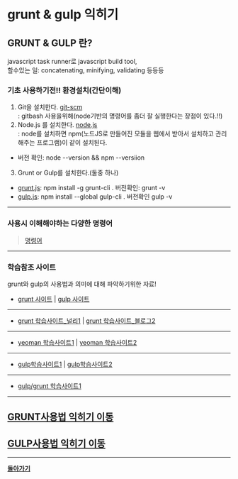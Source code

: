# grunt &amp; gulp 익히기

## GRUNT &amp; GULP 란?  
javascript task runner로 javascript build tool,<br>
할수있는 일: concatenating, minifying, validating 등등등
 
### 기초 사용하기전!! 환경설치(간단이해)
1. Git을 설치한다. [git-scm](https://git-scm.com)   
   : gitbash 사용을위해(node기반의 명령어를 좀더 잘 실행한다는 장점이 있다.!!)
2. Node.js 를 설치한다. [node.js](https://nodejs.org)   
   : node를 설치하면 npm(노드JS로 만들어진 모듈을 웹에서 받아서 설치하고 관리해주는 프로그램)이 같이 설치된다. 
  - 버전 확인:  node --version && npm --versiion
3. Grunt or Gulp를 설치한다.(둘중 하나)   
  - [grunt.js](http://gruntjs.com/): npm install -g grunt-cli
    . 버전확인:  grunt -v 
  - [gulp.js](http://gulpjs.com/):  npm install --global gulp-cli
    . 버전확인  gulp -v
    
___ 
### 사용시 이해해야하는 다양한 명령어
> [명령어](./task/task.md) 


___
### 학습참조 사이트
grunt와 gulp의 사용법과 의미에 대해 파악하기위한 자료!

- [grunt 사이트](http://gruntjs.com/)  |  [gulp 사이트](http://gulpjs.com/)
___
- [grunt 학습사이트_널리1](http://nuli.navercorp.com/sharing/blog/post/1132682)  |
[grunt 학습사이트_블로그2](https://github.com/miconblog/Slide/tree/master/20140305)
___
- [yeoman 학습사이트1](http://mobicon.tistory.com/402) | 
[yeoman 학습사이트2](http://www.hans.or.kr/2014/02/yeoman-angularjs.html)
___
- [gulp학습사이트1](http://code.tutsplus.com/ko/tutorials/managing-your-build-tasks-with-gulpjs--net-36910) | 
[gulp학습사이트2](http://programmingsummaries.tistory.com/356)
___
- [gulp/grunt 학습사이트1](http://webframeworks.kr/getstarted/grunt-and-gulp/)
<!-- [grunt학습사이트](https://medium.com/sunhyoups-story/grunt%EC%99%80-bower%EB%A5%BC-%EC%9D%B4%EC%9A%A9%ED%95%9C-%EC%9B%B9-%ED%94%84%EB%A1%A0%ED%8A%B8%EC%97%94%EB%93%9C-%EC%A0%9C%EC%9E%91%ED%95%98%EA%B8%B0-bfa32e6614c1#.be7l4nr59) -->
<!-- [grunt학습사이트](https://blog.outsider.ne.kr/892) -->

___
## [GRUNT사용법 익히기 이동](./grunt.md)
## [GULP사용법 익히기 이동](./gulp.md)


___
__[돌아가기](../README.md)__